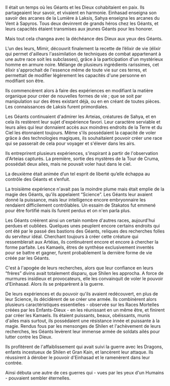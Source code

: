 Il était un temps où les Géants et les Dieux cohabitaient en paix. Ils partageaient leur savoir, et vivaient en harmonie. Einhasad enseigna son savoir des arcanes de la Lumière à Laksis, Sahya enseigna les arcanes du Vent à Sapyros. Tous deux devinrent de grands héros chez les Géants, et leurs capacités étaient transmises aux jeunes Géants pour les honorer.

Mais tout cela changea avec la déchéance des Dieux aux yeux des Géants.

L’un des leurs, Mimir, découvrit finalement la recette de l’élixir de vie (élixir qui permet d'ailleurs l'assimilation de techniques de combat appartenant à une autre race soit les subclasses), grâce à la participation d'un mystérieux homme en armure noire. Mélange de plusieurs ingrédients rarissimes, cet élixir s'approchait de l'essence même de toute vie sur ces terres, et permettait de modifier légèrement les capacités d'une personne en modifiant son être.

Ils commencèrent alors à faire des expériences en modifiant la matière organique pour créer de nouvelles formes de vie ; que se soit par manipulation sur des êtres existant déjà, ou en en créant de toutes pièces. Les connaissances de Laksis furent primordiales.

Les Géants continuaient d'admirer les Arteias, créatures de Sahya, et en cela ils restèrent leur sujet d'expérience favori. Leur caractère serviable et leurs ailes qui leur donnaient accès aux moindres endroits de la Terre et du Ciel les étonnaient toujours. Même s'ils possédaient la capacité de voler grâce à des technologies magiques, ils souhaitaient pouvoir créer une race qui se passerait de cela pour voyager et s'élever dans les airs.

Ils entreprirent plusieurs expériences, s'inspirant à partir de l'observation d'Arteias capturés. La première, sortie des mystères de la Tour de Cruma, possédait deux ailes, mais ne pouvait voler haut dans le ciel.

La deuxième était animée d’un tel esprit de liberté qu’elle échappa au contrôle des Géants et s‘enfuit.

La troisième expérience n'avait pas la moindre plume mais était emplie de la magie des Géants, qu'ils appelaient “Science”. Les Géants leur avaient donné la puissance, mais leur intelligence encore embryonnaire les rendaient difficilement contrôlables. Un essaim de Stakatos fut emmené pour être fortifié mais ils furent perdus et on n'en parla plus.

Les Géants créèrent ainsi un certain nombre d'autres races, aujourd'hui perdues et oubliées. Quelques unes peuplent encore certains endroits qui ont été par le passé des bastions des Géants, reliques des recherches folles du serviteur idéal. Cherchant toujours à créer cette créature qui ressemblerait aux Artéias, ils continuèrent encore et encore à chercher la forme parfaite. Les Kamaels, êtres de synthèse exclusivement inventés pour se battre et gagner, furent probablement la dernière forme de vie créée par les Géants.

C'est à l'apogée de leurs recherches, alors que leur confiance en leurs “frères” divins avait totalement disparu, que Shilen les approcha. A force de murmures insidieux et provocateurs, elle les convainquit de voler le pouvoir d'Einhasad. Alors ils se préparèrent à la guerre.

De leurs expériences et du pouvoir qu'ils avaient redécouvert, en plus de leur Science, ils décidèrent de se créer une armée. Ils combinèrent alors plusieurs caractéristiques essentielles - observée sur les Races Mortelles créées par les Enfants-Dieux - en les réunissant en un même être, et finirent par créer les Kamaels. Ils étaient puissants, beaux, obéissants, munis d'ailes mais surtout, ils possédaient une résistance innée et puissante à la magie. Rendus fous par les mensonges de Shilen et l'achèvement de leurs recherches, les Géants levèrent leur immense armée de soldats ailés pour lutter contre les Dieux.

Ils profitèrent de l'affaiblissement qui avait suivi la guerre avec les Dragons, enfants incestueux de Shilen et Gran Kain, et lancèrent leur attaque. Ils réussirent à dérober le pouvoir d'Einhasad et le ramenèrent dans leur contrée.

Ainsi débuta une autre de ces guerres qui - vues par les yeux d'un Humains - pouvaient sembler éternelles.
